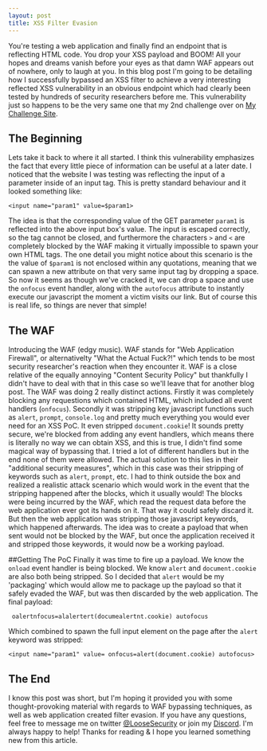```yaml
---
layout: post
title: XSS Filter Evasion
---
```


You're testing a web application and finally find an endpoint that is reflecting HTML code. You drop your XSS payload and BOOM! All your hopes and dreams vanish before your eyes as that damn WAF appears out of nowhere, only to laugh at you.
In this blog post I'm going to be detailing how I successfully bypassed an XSS filter to achieve a very interesting reflected XSS vulnerability in an obvious endpoint which had clearly been tested by hundreds of security researchers before me.
This vulnerability just so happens to be the very same one that my 2nd challenge over on [My Challenge Site](http://m0z.altervista.org).

## The Beginning

Lets take it back to where it all started. I think this vulnerability emphasizes the fact that every little piece of information can be useful at a later date. I noticed that the website I was testing was reflecting the input of a parameter inside of an input tag. This is pretty standard behaviour and it looked something like:

`<input name="param1" value=$param1>`

The idea is that the corresponding value of the GET parameter `param1` is reflected into the above input box's value. The input is escaped correctly, so the tag cannot be closed, and furthermore the characters `>` and `<` are completely blocked by the WAF making it virtually impossible to spawn your own HTML tags.
The one detail you might notice about this scenario is the the value of `$param1` is not enclosed within any quotations, meaning that we can spawn a new attribute on that very same input tag by dropping a space.
So now it seems as though we've cracked it, we can drop a space and use the `onfocus` event handler, along with the `autofocus` attribute to instantly execute our javascript the moment a victim visits our link. But of course this is real life, so things are never that simple!

## The WAF

Introducing the WAF (edgy music). WAF stands for "Web Application Firewall", or alternativelty "What the Actual Fuck?!" which tends to be most security researcher's reaction when they encounter it. WAF is a close relative of the equally annoying "Content Security Policy" but thankfully I didn't have to deal with that in this case so we'll leave that for another blog post.
The WAF was doing 2 really distinct actions. Firstly it was completely blocking any requestions which contained HTML, which included all event handlers (`onfocus`). Secondly it was stripping key javascript functions such as `alert`, `prompt`, `console.log` and pretty much everything you would ever need for an XSS PoC. It even stripped `document.cookie`!
It sounds pretty secure, we're blocked from adding any event handlers, which means there is literally no way we can obtain XSS, and this is true, I didn't find some magical way of bypassing that. I tried a lot of different handlers but in the end none of them were allowed.
The actual solution to this lies in their "additional security measures", which in this case was their stripping of keywords such as `alert`, `prompt`, etc. I had to think outside the box and realized a realistic attack scenario which would work in the event that the stripping happened after the blocks, which it usually would!
The blocks were being incurred by the WAF, which read the request data before the web application ever got its hands on it. That way it could safely discard it. But then the web application was stripping those javascript keywords, which happened afterwards. The idea was to create a payload that when sent would not be blocked by the WAF, but once the application received it and stripped those keywords, it would now be a working payload.

##Getting The PoC
Finally it was time to fire up a payload. We know the `onload` event handler is being blocked. We know `alert` and `document.cookie` are also both being stripped.
So I decided that `alert` would be my 'packaging' which would allow me to package up the payload so that it safely evaded the WAF, but was then discarded by the web application.
The final payload:

` oalertnfocus=alalertert(documealertnt.cookie) autofocus`

Which combined to spawn the full input element on the page after the `alert` keyword was stripped:

`<input name="param1" value= onfocus=alert(document.cookie) autofocus>`

## The End
 I know this post was short, but I'm hoping it provided you with some thought-provoking material with regards to WAF bypassing techniques, as well as web application created filter evasion. If you have any questions, feel free to message me on twitter [@LooseSecurity](https://twitter.com/loosesecurity) or join my [Discord](https://discord.gg/qStuRZS). I'm always happy to help! Thanks for reading & I hope you learned something new from this article.
